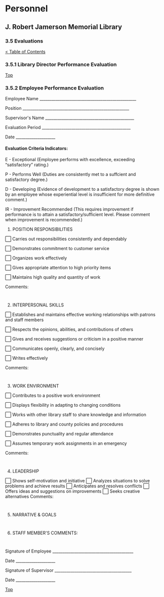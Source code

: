 [0]: ../README.md
[3.5]: evaluations.md

# Personnel
## J. Robert Jamerson Memorial Library
### 3.5 Evaluations
[< Table of Contents][0]

### 3.5.1 Library Director Performance Evaluation

[Top][3.5]

### 3.5.2 Employee Performance Evaluation

Employee Name _________________________________________________

Position ______________________________________________________

Supervisor's Name _____________________________________________

Evaluation Period _____________________________________________ 

Date ____________________
	
#### Evaluation Criteria Indicators:
E - Exceptional (Employee performs with excellence, exceeding “satisfactory” rating.)

P - Performs Well (Duties are consistently met to a suffcient and satisfactory degree.)

D - Developing (Evidence of development to a satisfactory degree is shown by an employee whose experiential level is insufficient for more definitive comment.)

IR - Improvement Recommended (This requires improvement if performance is to attain a satisfactory/sufficient level. Please comment when improvement is recommended.)

1. POSITION RESPONSIBILITIES

⬜ Carries out responsibilities consistently and dependably

⬜ Demonstrates commitment to customer service

⬜ Organizes work effectively

⬜ Gives appropriate attention to high priority items

⬜ Maintains high quality and quantity of work

Comments:
```


```
2. INTERPERSONAL SKILLS

⬜ Establishes and maintains effective working relationships with patrons and staff members

⬜ Respects the opinions, abilities, and contributions of others

⬜ Gives and receives suggestions or criticism in a positive manner

⬜ Communicates openly, clearly, and concisely

⬜ Writes effectively

Comments:
```


```
3. WORK ENVIRONMENT

⬜ Contributes to a positive work environment

⬜ Displays flexibility in adapting to changing conditions

⬜ Works with other library staff to share knowledge and information

⬜ Adheres to library and county policies and procedures

⬜ Demonstrates punctuality and regular attendance

⬜ Assumes temporary work assignments in an emergency

Comments:
```


```
4. LEADERSHIP

⬜ Shows self-motivation and initiative
⬜ Analyzes situations to solve problems and achieve results
⬜ Anticipates and resolves conflicts
⬜ Offers ideas and suggestions on improvements
⬜ Seeks creative alternatives
Comments:
```


```
5. NARRATIVE & GOALS
```


```
6. STAFF MEMBER'S COMMENTS:
```


```
Signature of Employee _________________________________________

Date ____________________

Signature of Supervisor _______________________________________

Date ____________________


[Top][3.5]
